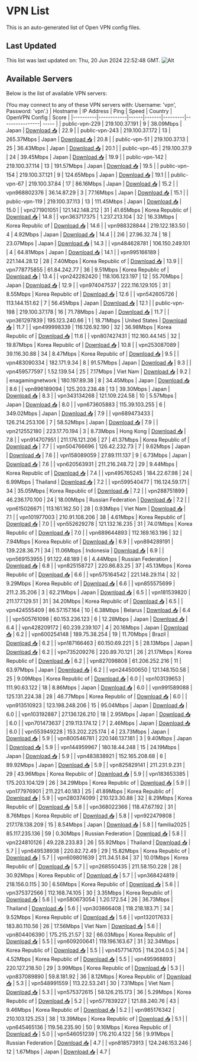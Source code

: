 # VPN List

This is an auto-generated list of Open VPN config files.

## Last Updated

This list was last updated on: Thu, 20 Jun 2024 22:52:48 GMT.
![Alt](https://repobeats.axiom.co/api/embed/186b98318ef1479477931607c1ad7d823f12451f.svg "Repobeats analytics image")

## Available Servers

Below is the list of available VPN servers:

(You may connect to any of these VPN servers with: Username: 'vpn', Password: 'vpn'.)
| Hostname | IP Address | Ping | Speed | Country | OpenVPN Config | Score |
|----------|------------|------|-------|---------|----------------| ----- |
| public-vpn-229 | 219.100.37.191 | 9 | 38.09Mbps | Japan | [Download 📥](./configs/server_0_JP.ovpn) | 22.9 |
| public-vpn-243 | 219.100.37.172 | 13 | 265.37Mbps | Japan | [Download 📥](./configs/server_1_JP.ovpn) | 20.8 |
| public-vpn-51 | 219.100.37.13 | 25 | 36.43Mbps | Japan | [Download 📥](./configs/server_2_JP.ovpn) | 20.1 |
| public-vpn-45 | 219.100.37.9 | 24 | 39.45Mbps | Japan | [Download 📥](./configs/server_3_JP.ovpn) | 19.9 |
| public-vpn-142 | 219.100.37.114 | 13 | 191.57Mbps | Japan | [Download 📥](./configs/server_4_JP.ovpn) | 19.5 |
| public-vpn-154 | 219.100.37.121 | 9 | 124.65Mbps | Japan | [Download 📥](./configs/server_5_JP.ovpn) | 19.1 |
| public-vpn-67 | 219.100.37.84 | 17 | 86.16Mbps | Japan | [Download 📥](./configs/server_6_JP.ovpn) | 15.2 |
| vpn968802376 | 36.14.87.29 | 3 | 77.16Mbps | Japan | [Download 📥](./configs/server_7_JP.ovpn) | 15.1 |
| public-vpn-119 | 219.100.37.113 | 13 | 111.45Mbps | Japan | [Download 📥](./configs/server_8_JP.ovpn) | 15.0 |
| vpn271901051 | 121.142.148.212 | 31 | 41.65Mbps | Korea Republic of | [Download 📥](./configs/server_9_KR.ovpn) | 14.8 |
| vpn363717375 | 1.237.213.104 | 32 | 16.33Mbps | Korea Republic of | [Download 📥](./configs/server_10_KR.ovpn) | 14.6 |
| vpn988328844 | 219.122.183.50 | 4 | 4.92Mbps | Japan | [Download 📥](./configs/server_11_JP.ovpn) | 14.4 |
| 2i6 | 27.96.32.74 | 18 | 23.07Mbps | Japan | [Download 📥](./configs/server_12_JP.ovpn) | 14.3 |
| vpn484628781 | 106.150.249.101 | 4 | 64.81Mbps | Japan | [Download 📥](./configs/server_13_JP.ovpn) | 14.1 |
| vpn995166189 | 221.144.28.12 | 28 | 7.40Mbps | Korea Republic of | [Download 📥](./configs/server_14_KR.ovpn) | 13.9 |
| vpn778775855 | 61.84.242.77 | 36 | 9.51Mbps | Korea Republic of | [Download 📥](./configs/server_15_KR.ovpn) | 13.4 |
| vpn242282420 | 118.106.123.197 | 12 | 55.70Mbps | Japan | [Download 📥](./configs/server_16_JP.ovpn) | 12.9 |
| vpn974047537 | 222.116.129.105 | 31 | 8.55Mbps | Korea Republic of | [Download 📥](./configs/server_17_KR.ovpn) | 12.6 |
| vpn542605726 | 113.144.151.62 | 7 | 56.45Mbps | Japan | [Download 📥](./configs/server_18_JP.ovpn) | 12.1 |
| public-vpn-198 | 219.100.37.178 | 16 | 71.78Mbps | Japan | [Download 📥](./configs/server_19_JP.ovpn) | 11.7 |
| vpn361297839 | 195.123.240.66 | 1 | 18.71Mbps | United States | [Download 📥](./configs/server_20_US.ovpn) | 11.7 |
| vpn499998339 | 116.126.92.190 | 32 | 36.98Mbps | Korea Republic of | [Download 📥](./configs/server_21_KR.ovpn) | 11.6 |
| vpn807427431 | 112.160.44.145 | 32 | 19.87Mbps | Korea Republic of | [Download 📥](./configs/server_22_KR.ovpn) | 10.8 |
| vpn253087089 | 39.116.30.88 | 34 | 8.47Mbps | Korea Republic of | [Download 📥](./configs/server_23_KR.ovpn) | 9.5 |
| vpn483090334 | 182.171.9.34 | 8 | 91.57Mbps | Japan | [Download 📥](./configs/server_24_JP.ovpn) | 9.3 |
| vpn459577597 | 1.52.139.54 | 25 | 7.17Mbps | Viet Nam | [Download 📥](./configs/server_25_VN.ovpn) | 9.2 |
| enagamingnetwork | 180.197.89.38 | 8 | 34.45Mbps | Japan | [Download 📥](./configs/server_26_JP.ovpn) | 8.6 |
| vpn896189094 | 125.203.238.48 | 13 | 39.30Mbps | Japan | [Download 📥](./configs/server_27_JP.ovpn) | 8.3 |
| vpn343134268 | 121.109.224.58 | 10 | 5.57Mbps | Japan | [Download 📥](./configs/server_28_JP.ovpn) | 8.0 |
| vpn673605883 | 115.39.103.255 | 6 | 349.02Mbps | Japan | [Download 📥](./configs/server_29_JP.ovpn) | 7.9 |
| vpn689473433 | 126.214.253.106 | 7 | 58.52Mbps | Japan | [Download 📥](./configs/server_30_JP.ovpn) | 7.9 |
| vpn212552180 | 223.17.70.194 | 3 | 8.73Mbps | Hong Kong | [Download 📥](./configs/server_31_HK.ovpn) | 7.8 |
| vpn914707951 | 211.176.121.206 | 27 | 41.37Mbps | Korea Republic of | [Download 📥](./configs/server_32_KR.ovpn) | 7.7 |
| vpn504766696 | 126.42.232.73 | 7 | 9.62Mbps | Japan | [Download 📥](./configs/server_33_JP.ovpn) | 7.6 |
| vpn158089059 | 27.89.111.137 | 9 | 6.73Mbps | Japan | [Download 📥](./configs/server_34_JP.ovpn) | 7.6 |
| vpn620563931 | 211.216.248.72 | 29 | 9.44Mbps | Korea Republic of | [Download 📥](./configs/server_35_KR.ovpn) | 7.4 |
| vpn495765245 | 184.22.67.98 | 24 | 6.99Mbps | Thailand | [Download 📥](./configs/server_36_TH.ovpn) | 7.2 |
| vpn599540477 | 116.124.59.171 | 34 | 35.05Mbps | Korea Republic of | [Download 📥](./configs/server_37_KR.ovpn) | 7.2 |
| vpn288751899 | 46.236.170.100 | 24 | 18.00Mbps | Russian Federation | [Download 📥](./configs/server_38_RU.ovpn) | 7.2 |
| vpn615026671 | 113.161.162.50 | 28 | 0.93Mbps | Viet Nam | [Download 📥](./configs/server_39_VN.ovpn) | 7.1 |
| vpn101977003 | 210.91.108.206 | 38 | 4.61Mbps | Korea Republic of | [Download 📥](./configs/server_40_KR.ovpn) | 7.0 |
| vpn552629278 | 121.132.16.235 | 31 | 74.01Mbps | Korea Republic of | [Download 📥](./configs/server_41_KR.ovpn) | 7.0 |
| vpn689644893 | 112.169.163.196 | 32 | 7.94Mbps | Korea Republic of | [Download 📥](./configs/server_42_KR.ovpn) | 6.9 |
| vpn894289191 | 139.228.36.71 | 34 | 11.06Mbps | Indonesia | [Download 📥](./configs/server_43_ID.ovpn) | 6.9 |
| vpn569153955 | 91.122.48.189 | 6 | 4.44Mbps | Russian Federation | [Download 📥](./configs/server_44_RU.ovpn) | 6.8 |
| vpn825158727 | 220.86.83.25 | 37 | 45.13Mbps | Korea Republic of | [Download 📥](./configs/server_45_KR.ovpn) | 6.6 |
| vpn575164542 | 221.148.29.114 | 32 | 9.29Mbps | Korea Republic of | [Download 📥](./configs/server_46_KR.ovpn) | 6.6 |
| vpn855575699 | 211.2.35.206 | 3 | 62.21Mbps | Japan | [Download 📥](./configs/server_47_JP.ovpn) | 6.5 |
| vpn181539820 | 211.177.129.51 | 31 | 34.20Mbps | Korea Republic of | [Download 📥](./configs/server_48_KR.ovpn) | 6.5 |
| vpn424555409 | 86.57.157.164 | 10 | 6.38Mbps | Belarus | [Download 📥](./configs/server_49_BY.ovpn) | 6.4 |
| vpn505761098 | 60.153.236.123 | 6 | 12.28Mbps | Japan | [Download 📥](./configs/server_50_JP.ovpn) | 6.4 |
| vpn428209172 | 60.239.239.107 | 4 | 20.16Mbps | Japan | [Download 📥](./configs/server_51_JP.ovpn) | 6.2 |
| vpn600254148 | 189.75.38.254 | 19 | 11.70Mbps | Brazil | [Download 📥](./configs/server_52_BR.ovpn) | 6.2 |
| vpn187166463 | 60.150.69.221 | 5 | 28.13Mbps | Japan | [Download 📥](./configs/server_53_JP.ovpn) | 6.2 |
| vpn735209276 | 220.89.70.121 | 26 | 21.17Mbps | Korea Republic of | [Download 📥](./configs/server_54_KR.ovpn) | 6.2 |
| vpn827098808 | 61.206.252.216 | 11 | 63.97Mbps | Japan | [Download 📥](./configs/server_55_JP.ovpn) | 6.2 |
| vpn244500650 | 121.148.150.58 | 25 | 9.09Mbps | Korea Republic of | [Download 📥](./configs/server_56_KR.ovpn) | 6.0 |
| vpn103139653 | 111.90.63.122 | 18 | 8.86Mbps | Japan | [Download 📥](./configs/server_57_JP.ovpn) | 6.0 |
| vpn991589088 | 125.131.224.38 | 28 | 46.77Mbps | Korea Republic of | [Download 📥](./configs/server_58_KR.ovpn) | 6.0 |
| vpn913510923 | 123.198.248.206 | 15 | 95.04Mbps | Japan | [Download 📥](./configs/server_59_JP.ovpn) | 6.0 |
| vpn103192887 | 27.136.126.210 | 18 | 2.95Mbps | Japan | [Download 📥](./configs/server_60_JP.ovpn) | 6.0 |
| vpn701473637 | 219.113.174.12 | 7 | 2.46Mbps | Japan | [Download 📥](./configs/server_61_JP.ovpn) | 6.0 |
| vpn553949228 | 153.202.225.174 | 4 | 23.73Mbps | Japan | [Download 📥](./configs/server_62_JP.ovpn) | 5.9 |
| vpn800546781 | 220.146.137.181 | 3 | 9.40Mbps | Japan | [Download 📥](./configs/server_63_JP.ovpn) | 5.9 |
| vpn144959967 | 180.18.44.248 | 15 | 24.19Mbps | Japan | [Download 📥](./configs/server_64_JP.ovpn) | 5.9 |
| vpn483838921 | 152.165.208.68 | 6 | 89.92Mbps | Japan | [Download 📥](./configs/server_65_JP.ovpn) | 5.9 |
| vpn825829141 | 211.231.9.231 | 29 | 43.96Mbps | Korea Republic of | [Download 📥](./configs/server_66_KR.ovpn) | 5.9 |
| vpn183653385 | 175.203.104.129 | 26 | 34.29Mbps | Korea Republic of | [Download 📥](./configs/server_67_KR.ovpn) | 5.9 |
| vpn177976901 | 211.221.40.183 | 25 | 41.89Mbps | Korea Republic of | [Download 📥](./configs/server_68_KR.ovpn) | 5.9 |
| vpn280374099 | 210.123.30.88 | 32 | 8.29Mbps | Korea Republic of | [Download 📥](./configs/server_69_KR.ovpn) | 5.8 |
| vpn368022366 | 118.47.67.192 | 31 | 8.76Mbps | Korea Republic of | [Download 📥](./configs/server_70_KR.ovpn) | 5.8 |
| vpn922479808 | 217.178.138.209 | 15 | 8.54Mbps | Japan | [Download 📥](./configs/server_71_JP.ovpn) | 5.8 |
| familia2025 | 85.117.235.136 | 59 | 0.30Mbps | Russian Federation | [Download 📥](./configs/server_72_RU.ovpn) | 5.8 |
| vpn224810126 | 49.228.233.83 | 26 | 55.92Mbps | Thailand | [Download 📥](./configs/server_73_TH.ovpn) | 5.7 |
| vpn649538938 | 220.82.72.49 | 29 | 15.82Mbps | Korea Republic of | [Download 📥](./configs/server_74_KR.ovpn) | 5.7 |
| vpn609801639 | 211.34.51.84 | 37 | 10.01Mbps | Korea Republic of | [Download 📥](./configs/server_75_KR.ovpn) | 5.7 |
| vpn268550435 | 211.58.150.228 | 28 | 30.92Mbps | Korea Republic of | [Download 📥](./configs/server_76_KR.ovpn) | 5.7 |
| vpn368424819 | 218.156.0.115 | 30 | 6.56Mbps | Korea Republic of | [Download 📥](./configs/server_77_KR.ovpn) | 5.6 |
| vpn375372566 | 112.168.74.105 | 30 | 3.35Mbps | Korea Republic of | [Download 📥](./configs/server_78_KR.ovpn) | 5.6 |
| vpn580673054 | 1.20.172.54 | 26 | 36.73Mbps | Thailand | [Download 📥](./configs/server_79_TH.ovpn) | 5.6 |
| vpn303866408 | 118.218.183.71 | 34 | 9.52Mbps | Korea Republic of | [Download 📥](./configs/server_80_KR.ovpn) | 5.6 |
| vpn132017633 | 183.80.110.56 | 26 | 17.56Mbps | Viet Nam | [Download 📥](./configs/server_81_VN.ovpn) | 5.6 |
| vpn804406390 | 175.215.21.57 | 32 | 66.03Mbps | Korea Republic of | [Download 📥](./configs/server_82_KR.ovpn) | 5.5 |
| vpn609200641 | 119.196.163.67 | 31 | 32.34Mbps | Korea Republic of | [Download 📥](./configs/server_83_KR.ovpn) | 5.5 |
| vpn457714705 | 114.204.0.5 | 34 | 4.52Mbps | Korea Republic of | [Download 📥](./configs/server_84_KR.ovpn) | 5.5 |
| vpn495968893 | 220.127.218.50 | 29 | 3.99Mbps | Korea Republic of | [Download 📥](./configs/server_85_KR.ovpn) | 5.3 |
| vpn837089890 | 59.8.181.92 | 36 | 8.12Mbps | Korea Republic of | [Download 📥](./configs/server_86_KR.ovpn) | 5.3 |
| vpn548991559 | 113.22.53.241 | 30 | 7.31Mbps | Viet Nam | [Download 📥](./configs/server_87_VN.ovpn) | 5.3 |
| vpn575372615 | 58.126.215.173 | 36 | 5.29Mbps | Korea Republic of | [Download 📥](./configs/server_88_KR.ovpn) | 5.2 |
| vpn577839227 | 121.88.240.76 | 43 | 9.46Mbps | Korea Republic of | [Download 📥](./configs/server_89_KR.ovpn) | 5.2 |
| vpn985176342 | 210.103.125.253 | 38 | 13.39Mbps | Korea Republic of | [Download 📥](./configs/server_90_KR.ovpn) | 5.1 |
| vpn645465136 | 119.56.235.90 | 50 | 9.16Mbps | Korea Republic of | [Download 📥](./configs/server_91_KR.ovpn) | 5.0 |
| vpn546051239 | 176.210.4.122 | 56 | 9.91Mbps | Russian Federation | [Download 📥](./configs/server_92_RU.ovpn) | 4.7 |
| vpn818573913 | 124.246.153.246 | 12 | 1.67Mbps | Japan | [Download 📥](./configs/server_93_JP.ovpn) | 4.7 |
